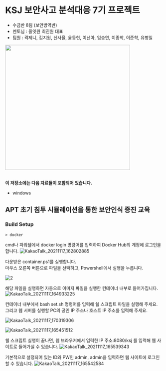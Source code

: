# KSJ 보안사고 분석대응 7기 프로젝트
* 수금반 8팀 (보안방역반)
* 멘토님 : 올잇원 최진원 대표
* 팀원 : 곽제니, 김지원, 신사율, 윤동현, 이선아, 임승연, 이종학, 이준학, 유병일
<img src="http://kshieldjr.org/images/hrpool/logo-hrpool-hover.png" width="400" heigght="270">

<br>
<br>

**이 저장소에는 다음 자료들이 포함되어 있습니다.**

* windows 

## APT 초기 침투 시뮬레이션을 통한 보안인식 증진 교육


### Build Setup
```
> docker 
```
cmd나 파워쉘에서 docker login 명령어를 입력하여 Docker Hub의 계정에 로그인을 합니다.
![KakaoTalk_20211117_162802885](https://user-images.githubusercontent.com/90955623/142159047-0cb980a8-3213-4e92-8985-c4aae595c926.png)

다운받은 container.ps1를 실행합니다.   
마우스 오른쪽 버튼으로 파일을 선택하고, Powershell에서 실행을 누릅니다.

![2](https://user-images.githubusercontent.com/90955623/142159331-3b7edfbb-4349-4b12-8581-238f09b24a99.png)


해당 파일을 실행하면 자동으로 이미지 파일을 실행한 컨테이너 내부로 들어가집니다.
![KakaoTalk_20211117_164933225](https://user-images.githubusercontent.com/90955623/142159938-74d096d4-ec1b-426a-8918-1c76a822ae53.png)


컨테이너 내부에서 bash set.sh 명령어를 입력해 쉘 스크립트 파일을 실행해 주세요.   
그리고 웹 서버를 실행할 PC의 공인 IP 주소나 호스트 IP 주소를 입력해 주세요.

![KakaoTalk_20211117_170319306](https://user-images.githubusercontent.com/90955623/142160022-5c6d9836-1835-4055-864d-560c5eb2b89d.png)


![KakaoTalk_20211117_165451512](https://user-images.githubusercontent.com/90955623/142160068-d04608eb-0e72-46d0-aa0a-f89a9fd30250.png)


쉘 스크립트 실행이 끝나면, 웹 브라우저에서 입력한 IP 주소:8080/ksj 를 입력해 웹 사이트로 들어가실 수 있습니다.
![KakaoTalk_20211117_165539343](https://user-images.githubusercontent.com/90955623/142160105-4d188a33-fcb3-431f-a99e-9e841f32b5c9.png)


기본적으로 설정되어 있는 ID와 PW인 admin, admin을 입력하면 웹 사이트에 로그인할 수 있습니다.
![KakaoTalk_20211117_165542584](https://user-images.githubusercontent.com/90955623/142160132-70b73997-a142-4855-9252-a030e952d41a.png)
